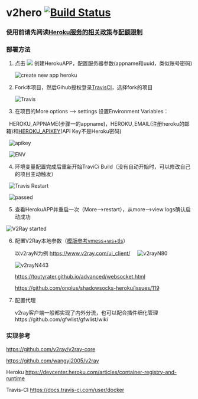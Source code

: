 # v2hero  [![Build Status](https://travis-ci.org/onplus/v2hero.svg?branch=ci)](https://travis-ci.org/onplus/v2hero)

### 使用前请先阅读[Heroku服务的相关政策](https://translate.google.com/translate?sl=en&tl=zh-CN&js=y&prev=_t&hl=zh-CN&ie=UTF-8&u=https%3A%2F%2Fwww.heroku.com%2Fpolicy%2Faup&edit-text=&act=url)与[配额限制](https://devcenter.heroku.com/articles/free-dyno-hours)

### 部署方法

1. 点击 [![](https://www.herokucdn.com/deploy/button.png)](https://heroku.com/deploy?template=https://github.com/onplus/heroku_go-getting-started) 创建HerokuAPP，配置服务器参数(appname和uuid，类似账号密码)

   ![create new app heroku](https://user-images.githubusercontent.com/31188782/33353392-905c3abe-d4e8-11e7-812a-866f95875ef9.png)

2. Fork本项目，然后Gihub授权登录[TravisCI](https://travis-ci.org/profile)，选择fork的项目

   ![Travis](https://user-images.githubusercontent.com/31188782/33354036-c14d920a-d4eb-11e7-99b4-d7d8816bbef6.png)

3. 在项目的More options --> settings 设置Environment Variables：
   
   HEROKU_APPNAME(步骤一的appname)，HEROKU_EMAIL(注册heroku的邮箱)和[HEROKU_APIKEY](https://dashboard.heroku.com/account)(API Key不是Heroku密码)
   
   ![apikey](https://user-images.githubusercontent.com/31188782/33432133-ca7ecf7a-d611-11e7-96de-8269712b40f1.png)

   ![ENV](https://user-images.githubusercontent.com/31188782/33354723-2e10d2e6-d4ef-11e7-8d6c-70be5b5eee2a.png)

4. 环境变量配置完成后重新开始TraviCi Build（没有自动开始时，可以修改自己的项目主动触发）

   ![Travis Restart](https://user-images.githubusercontent.com/31188782/33354474-13d66a40-d4ee-11e7-9016-3196a58df6c1.png)
   
   ![passed](https://user-images.githubusercontent.com/31188782/33358147-c7e5d65c-d501-11e7-8d67-8914c052e56c.png)

5. 查看HerokuAPP并重启一次（More-->restart），从more-->view logs确认启动成功

![V2Ray started](https://user-images.githubusercontent.com/31188782/33355016-94b2902e-d4f0-11e7-85c7-e909491445e6.png)

6. 配置V2Ray本地参数（[模版参考vmess+ws+tls](https://github.com/KiriKira/vTemplate/blob/master/websocket%2BTLS/config_client.json)）

     以v2rayN为例 https://www.v2ray.com/ui_client/ 
    
    ![v2rayN80](https://user-images.githubusercontent.com/31188782/33420552-fdbcbd34-d5e9-11e7-897a-6508b9778e06.png)  
      
    ![v2rayN443](https://user-images.githubusercontent.com/31188782/33361465-3b90a2a6-d513-11e7-9ddc-adad7ae829ed.png)
   
     https://toutyrater.github.io/advanced/websocket.html
 
     https://github.com/onplus/shadowsocks-heroku/issues/119
   
   
7. 配置代理

    v2ray客户端一般都实现了内外分流，也可以配合插件细化管理https://github.com/gfwlist/gfwlist/wiki
   
### 实现参考 

https://github.com/v2ray/v2ray-core

https://github.com/wangyi2005/v2ray

Heroku
https://devcenter.heroku.com/articles/container-registry-and-runtime

Travis-CI
https://docs.travis-ci.com/user/docker
